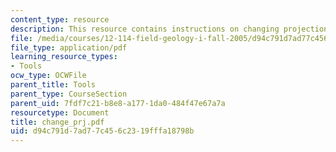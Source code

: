 ```yaml
---
content_type: resource
description: This resource contains instructions on changing projections.
file: /media/courses/12-114-field-geology-i-fall-2005/d94c791d7ad77c456c2319fffa18798b_change_prj.pdf
file_type: application/pdf
learning_resource_types:
- Tools
ocw_type: OCWFile
parent_title: Tools
parent_type: CourseSection
parent_uid: 7fdf7c21-b8e8-a177-1da0-484f47e67a7a
resourcetype: Document
title: change_prj.pdf
uid: d94c791d-7ad7-7c45-6c23-19fffa18798b
---
```

